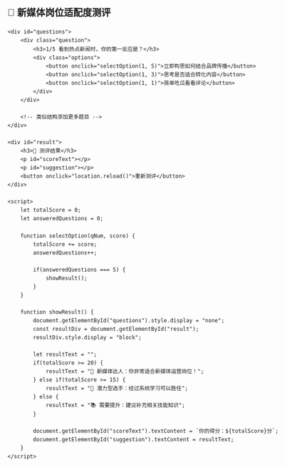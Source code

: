 <!DOCTYPE html>
<html lang="zh-CN">
<head>
    <meta charset="UTF-8">
    <meta name="viewport" content="width=device-width, initial-scale=1.0">
    <title>新媒体岗位适配度测评</title>
    <style>
        body {
            font-family: 'Microsoft YaHei', sans-serif;
            max-width: 750px;
            margin: 20px auto;
            padding: 20px;
            line-height: 1.6;
        }
        .question {
            margin: 30px 0;
            padding: 15px;
            background: #f8f9fa;
            border-radius: 8px;
        }
        .options {
            margin: 15px 0;
        }
        button {
            padding: 10px 20px;
            margin: 5px;
            background: #007bff;
            color: white;
            border: none;
            border-radius: 5px;
            cursor: pointer;
        }
        #result {
            display: none;
            padding: 20px;
            background: #e9f5ff;
            border-radius: 8px;
            margin-top: 30px;
        }
    </style>
</head>
<body>
    <h2>📱 新媒体岗位适配度测评</h2>
    
    <div id="questions">
        <div class="question">
            <h3>1/5 看到热点新闻时，你的第一反应是？</h3>
            <div class="options">
                <button onclick="selectOption(1, 5)">立即构思如何结合品牌传播</button>
                <button onclick="selectOption(1, 3)">思考是否适合转化内容</button>
                <button onclick="selectOption(1, 1)">简单吃瓜看看评论</button>
            </div>
        </div>

        <!-- 类似结构添加更多题目 -->
    </div>

    <div id="result">
        <h3>🎉 测评结果</h3>
        <p id="scoreText"></p>
        <p id="suggestion"></p>
        <button onclick="location.reload()">重新测评</button>
    </div>

    <script>
        let totalScore = 0;
        let answeredQuestions = 0;

        function selectOption(qNum, score) {
            totalScore += score;
            answeredQuestions++;
            
            if(answeredQuestions === 5) {
                showResult();
            }
        }

        function showResult() {
            document.getElementById("questions").style.display = "none";
            const resultDiv = document.getElementById("result");
            resultDiv.style.display = "block";
            
            let resultText = "";
            if(totalScore >= 20) {
                resultText = "🌟 新媒体达人：你非常适合新媒体运营岗位！";
            } else if(totalScore >= 15) {
                resultText = "💼 潜力型选手：经过系统学习可以胜任";
            } else {
                resultText = "📚 需要提升：建议补充相关技能知识";
            }

            document.getElementById("scoreText").textContent = `你的得分：${totalScore}分`;
            document.getElementById("suggestion").textContent = resultText;
        }
    </script>
</body>
</html>
